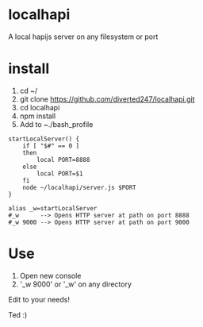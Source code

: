 # localhapi
A local hapijs server on any filesystem or port

# install
1. cd ~/
2. git clone https://github.com/diverted247/localhapi.git
3. cd localhapi
4. npm install
5. Add to ~./bash_profile

```
startLocalServer() {
    if [ "$#" == 0 ]
    then
        local PORT=8888
    else
        local PORT=$1
    fi
    node ~/localhapi/server.js $PORT
}
 
alias _w=startLocalServer
#_w      --> Opens HTTP server at path on port 8888
#_w 9000 --> Opens HTTP server at path on port 9000
```

# Use
1. Open new console
2. '_w 9000' or '_w' on any directory

Edit to your needs!

Ted :)
